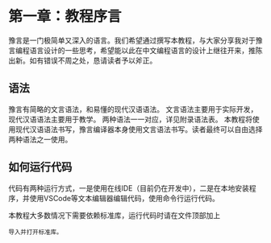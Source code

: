 # 第一章：教程序言

豫言是一门极简单又深入的语言。我们希望通过撰写本教程，与大家分享我对于豫言编程语言设计的一些思考，希望能以此在中文编程语言的设计上继往开来，推陈出新。如有错误不周之处，恳请读者予以斧正。

## 语法

豫言有简略的文言语法，和易懂的现代汉语语法。
文言语法主要用于实际开发，现代汉语语法主要用于教学。
两种语法一一对应，详见附录语法表。
本教程将使用现代汉语语法书写，豫言编译器本身使用文言语法书写。读者最终可以自由选择两种语法之一使用。

## 如何运行代码

代码有两种运行方式，一是使用在线IDE（目前仍在开发中），二是在本地安装程序，并使用VSCode等文本编辑器编辑代码，使用命令行运行代码。

本教程大多数情况下需要依赖标准库，运行代码时请在文件顶部加上
```
导入并打开标准库。
```